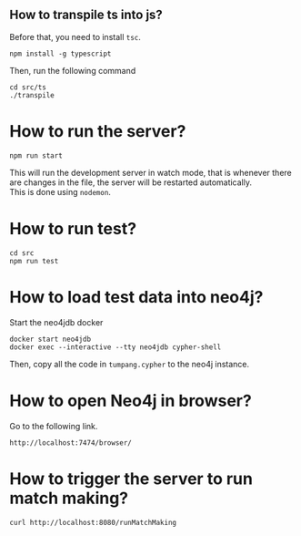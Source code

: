 
## How to transpile ts into js?
Before that, you need to install `tsc`.
```
npm install -g typescript
```
Then, run the following command
```
cd src/ts
./transpile
```

# How to run the server?
```
npm run start
```
This will run the development server in watch mode, that is whenever there are changes in the file, the server will be restarted automatically.  
This is done using `nodemon`.

# How to run test?
```
cd src
npm run test
```

# How to load test data into neo4j?
Start the neo4jdb docker
```
docker start neo4jdb
docker exec --interactive --tty neo4jdb cypher-shell
```
Then, copy all the code in `tumpang.cypher` to the neo4j instance.

# How to open Neo4j in browser?
Go to the following link.
```
http://localhost:7474/browser/
```

# How to trigger the server to run match making?
```
curl http://localhost:8080/runMatchMaking
```